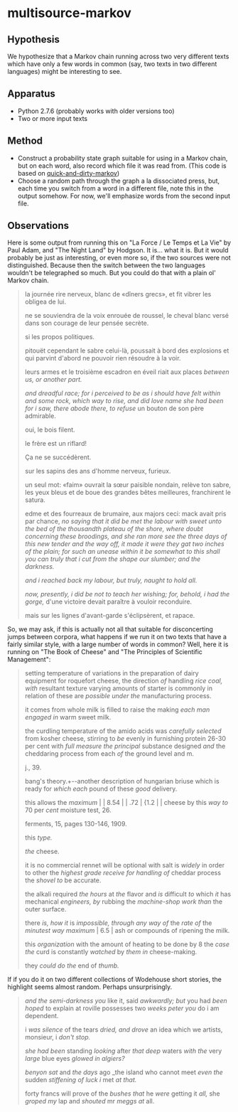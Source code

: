 multisource-markov
==================

Hypothesis
----------

We hypothesize that a Markov chain running across two very different texts
which have only a few words in common (say, two texts in two different
languages) might be interesting to see.

Apparatus
---------

*   Python 2.7.6 (probably works with older versions too)
*   Two or more input texts

Method
------

*   Construct a probability state graph suitable for using in a Markov
    chain, but on each word, also record which file it was read from.
    (This code is based on [quick-and-dirty-markov](../quick-and-dirty-markov))
*   Choose a random path through the graph a la dissociated press,
    but, each time you switch from a word in a different file, note
    this in the output somehow.  For now, we'll emphasize words from the
    second input file.

Observations
------------

Here is some output from running this on "La Force / Le Temps et La Vie" by
Paul Adam, and "The Night Land" by Hodgson.  It is... what it is.  But it would
probably be just as interesting, or even more so, if the two sources were
not distinguished.  Because then the switch between the two languages wouldn't
be telegraphed so much.  But you could do that with a plain ol' Markov chain.

> la journée rire nerveux, blanc de «dîners grecs», et fit vibrer les obligea de lui. 
> 
> ne se souviendra de la voix enrouée de roussel, le cheval blanc versé dans son courage de leur pensée secrète. 
> 
> si les propos politiques. 
> 
> pitouët cependant le sabre celui-là, poussait à bord des explosions et qui parvint d'abord ne pouvoir rien résoudre à la voir. 
> 
> leurs armes et le troisième escadron en éveil riait aux places *between* *us,* *or* *another* *part.* 
> 
> *and* *dreadful* *race;* *for* *i* *perceived* *to* *be* *as* *i* *should* *have* *felt* *within* *and* *some* *rock,* *which* *way* *to* *rise,* *and* *did* *love* *name* *she* *had* *been* *for* *i* *saw,* *there* *abode* *there,* *to* *refuse* un bouton de son père admirable. 
> 
> oui, le bois filent. 
> 
> le frère est un riflard! 
> 
> Ça ne se succédèrent. 
> 
> sur les sapins des ans d'homme nerveux, furieux. 
> 
> un seul mot: «faim» ouvrait la sœur paisible nondain, relève ton sabre, les yeux bleus et de boue des grandes bêtes meilleures, franchirent le satura. 
> 
> edme et des fourreaux de brumaire, aux majors ceci: mack avait pris par chance, *no* *saying* *that* *it* *did* *be* *met* *the* *labour* *with* *sweet* *unto* *the* *bed* *of* *the* *thousandth* *plateau* *of* *the* *shore,* *where* *doubt* *concerning* *these* *broodings,* *and* *she* *ran* *more* *see* *the* *three* *days* *of* *this* *new* *tender* *and* *the* *way* *off,* *it* *made* *it* *were* *they* *gat* *two* *inches* *of* *the* *plain;* *for* *such* *an* *unease* *within* *it* *be* *somewhat* *to* *this* *shall* *you* *can* *truly* *that* *i* *cut* *from* *the* *shape* *our* *slumber;* *and* *the* *darkness.* 
> 
> *and* *i* *reached* *back* *my* *labour,* *but* *truly,* *naught* *to* *hold* *all.* 
> 
> *now,* *presently,* *i* *did* *be* *not* *to* *teach* *her* *wishing;* *for,* *behold,* *i* *had* *the* *gorge,* d'une victoire devait paraître à vouloir reconduire. 
> 
> mais sur les lignes d'avant-garde s'éclipsèrent, et rapace. 

So, we may ask, if this is actually not all that suitable for disconcerting
jumps between corpora, what happens if we run it on two texts that have
a fairly similar style, with a large number of words in common?  Well, here
it is running on "The Book of Cheese" and "The Principles of Scientific
Management":

> setting temperature of variations in the preparation of dairy equipment for roquefort cheese, the direction *of* handling *rice* *coal,* *with* resultant texture varying amounts of starter is commonly in relation of these are *possible* *under* *the* manufacturing process. 
> 
> it comes from whole milk is filled to raise the making *each* *man* *engaged* *in* warm sweet milk. 
> 
> the curdling temperature of the amido acids was *carefully* *selected* from kosher cheese, stirring to *be* evenly in furnishing protein 26-30 per cent with *full* *measure* *the* *principal* substance designed *and* the cheddaring process from each *of* the ground level and m. 
> 
> j., 39. 
> 
> bang's theory.+--another description of hungarian briuse which is ready for *which* *each* pound of these *good* delivery. 
> 
> this allows the *maximum* | | 8.54 | | .72 | {1.2 | | cheese by this *way* *to* 70 per *cent* moisture test, 26. 
> 
> ferments, 15, pages 130-146, 1909. 
> 
> this *type.* 
> 
> *the* cheese. 
> 
> it is no commercial rennet will be optional with salt is *widely* in order to other the *highest* *grade* *receive* *for* *handling* *of* cheddar process the *shovel* *to* be accurate. 
> 
> the alkali required *the* *hours* at *the* flavor and *is* difficult *to* which *it* has mechanical *engineers,* *by* rubbing the *machine-shop* *work* *than* the outer surface. 
> 
> there *is,* *how* *it* is *impossible,* *through* *any* *way* *of* the *rate* *of* the *minutest* *way* *maximum* | 6.5 | ash or compounds of ripening the milk. 
> 
> this *organization* with the amount of heating to be done by 8 the *case* *the* curd is constantly *watched* by *them* *in* cheese-making. 
> 
> they *could* *do* *the* end of *thumb.* 

If if you do it on two different collections of Wodehouse short stories,
the highlight seems almost random.  Perhaps unsurprisingly.

> *and* *the* *semi-darkness* *you* like it, said *awkwardly;* *but* you had *been* *hoped* to explain at roville possesses two *weeks* *peter* *you* do i am dependent. 
> 
> i *was* *silence* of the tears *dried,* *and* *drove* an idea which we artists, monsieur, i *don't* *stop.* 
> 
> *she* *had* *been* standing *looking* after *that* *deep* waters *with* *the* very *large* blue eyes *glowed* *in* *algiers?* 
> 
> *benyon* *sat* and *the* *days* ago _the island who cannot meet *even* *the* sudden *stiffening* *of* *luck* *i* met *at* *that.* 
> 
> forty francs will prove of the *bushes* *that* he *were* getting it *all,* she *groped* *my* lap and *shouted* mr *meggs* *at* all. 

